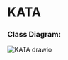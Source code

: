 # KATA
### Class Diagram:
![KATA drawio](https://user-images.githubusercontent.com/106749703/211161848-9a5e133b-d680-407e-a9b0-318a3ed7aa2f.png)
